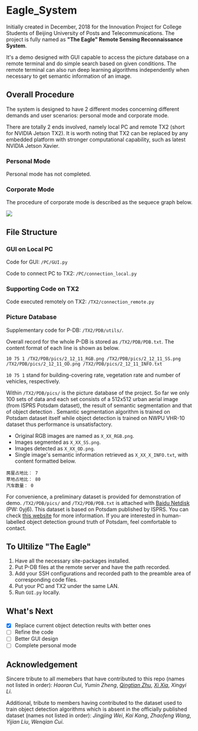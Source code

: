 # Eagle_System
Initially created in December, 2018 for the Innovation Project for College Students of Beijing University of Posts and Telecommunications. The project is fully named as **"The Eagle" Remote Sensing Reconnaissance System**.

It's a demo designed with GUI capable to access the picture database on a remote terminal and do simple search based on given conditions. The remote terminal can also run deep learning algorithms independently when necessary to get semantic information of an image.

## Overall Procedure

The system is designed to have 2 different modes concerning different demands and user scenarios: personal mode and corporate mode. 

There are totally 2 ends involved, namely local PC and remote TX2 (short for NVIDIA Jetson TX2). It is worth noting that TX2 can be replaced by any embedded platform with stronger computational capability, such as latest NVIDIA Jetson Xavier.

### Personal Mode

Personal mode has not completed.

### Corporate Mode

The procedure of corporate mode is described as the sequece graph below. 

![](https://ws4.sinaimg.cn/large/006tKfTcly1g0ztdhzf3kj31050u0k4n.jpg)

## File Structure

### GUI on Local PC

Code for GUI: `/PC/GUI.py`

Code to connect PC to TX2: `/PC/connection_local.py`

### Supporting Code on TX2

Code executed remotely on TX2: `/TX2/connection_remote.py`

### Picture Database

Supplementary code for P-DB: `/TX2/PDB/utils/`.

Overall record for the whole P-DB is stored as `/TX2/PDB/PDB.txt`. The content format of each line is shown as below.
```
10 75 1 /TX2/PDB/pics/2_12_11_RGB.png /TX2/PDB/pics/2_12_11_SS.png /TX2/PDB/pics/2_12_11_OD.png /TX2/PDB/pics/2_12_11_INFO.txt
```
`10 75 1` stand for building-covering rate, vegetation rate and number of vehicles, respectively.

Within `/TX2/PDB/pics/` is the picture database of the project. So far we only 100 sets of data and each set consists of a 512x512 urban aerial image (from ISPRS Potsdam dataset), the result of semantic segmentation and that of object detection . Semantic segmentation algorithm is  trained on Potsdam dataset itself while object detection is trained on NWPU VHR-10 dataset thus performance is unsatisfactory.

- Original RGB images are named as `X_XX_RGB.png`.
- Images segmented as `X_XX_SS.png`.
- Images detected as `X_XX_OD.png`.
- Single image's semantic information retrieved as `X_XX_X_INFO.txt`, with content formatted below.

```
房屋占地比： 7
草地占地比： 80
汽车数量： 0
```

For convenience, a preliminary dataset is provided for demonstration of demo. `/TX2/PDB/pics/` and `/TX2/PDB/PDB.txt` is attached with [Baidu Netdisk](https://pan.baidu.com/s/1mLTFbAPvMdDI5UempxEX5w) (PW: 0yj6). This dataset is based on Potsdam published by ISPRS. You can check [this website](http://www2.isprs.org/commissions/comm3/wg4/semantic-labeling.html) for more information. If you are interested in human-labelled object detection ground truth of Potsdam, feel comfortable to contact.

## To Ultilize "The Eagle"

1. Have all the necessary site-packages installed.
2. Put P-DB files at the remote server and have the path recorded.
3. Add your SSH configurations and recorded path to the preamble area of corresponding code files.
4. Put your PC and TX2 under the same LAN.
5. Run `GUI.py` locally.


## What's Next

- [x] Replace current object detection reults with better ones
- [ ] Refine the code
- [ ] Better GUI design
- [ ] Complete personal mode

## Acknowledgement

Sincere tribute to all memebers that have contributed to this repo (names not listed in order): *Haoran Cui*, *Yumin Zheng*, [*Qingtian Zhu*](https://qt-zhu.github.io), [*Xi Xia*](https://xiaxii.github.io/), *Xingyi Li*.

Additional, tribute to members having contributed to the dataset used to train object detection algorithms which is absent in the officially published dataset (names not listed in order): *Jingjing Wei*, *Kai Kang*, *Zhaofeng Wang*, *Yijian Liu*, *Wenqian Cui*.

